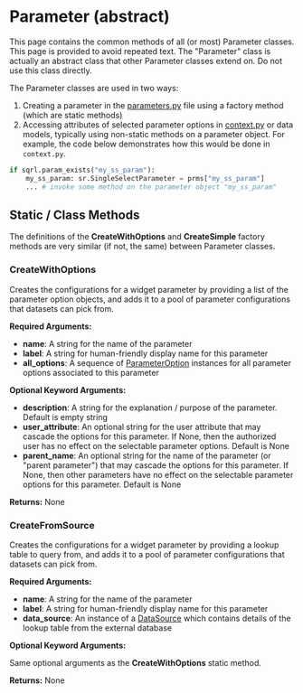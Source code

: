 # Parameter (abstract)

This page contains the common methods of all (or most) Parameter classes. This page is provided to avoid repeated text. The "Parameter" class is actually an abstract class that other Parameter classes extend on. Do not use this class directly.

The Parameter classes are used in two ways:
1. Creating a parameter in the [parameters.py](../../../docs/topics/parameters) file using a factory method (which are static methods)
2. Accessing attributes of selected parameter options in [context.py](../../../docs/topics/context) or data models, typically using non-static methods on a parameter object. For example, the code below demonstrates how this would be done in `context.py`.

```python
if sqrl.param_exists("my_ss_param"):
    my_ss_param: sr.SingleSelectParameter = prms["my_ss_param"]
    ... # invoke some method on the parameter object "my_ss_param"
```

## Static / Class Methods

The definitions of the **CreateWithOptions** and **CreateSimple** factory methods are very similar (if not, the same) between Parameter classes.

### CreateWithOptions

Creates the configurations for a widget parameter by providing a list of the parameter option objects, and adds it to a pool of parameter configurations that datasets can pick from.

**Required Arguments:**

- **name**: A string for the name of the parameter
- **label**: A string for human-friendly display name for this parameter
- **all_options**: A sequence of [ParameterOption](../parameter_options/ParameterOption) instances for all parameter options associated to this parameter

**Optional Keyword Arguments:**

- **description**: A string for the explanation / purpose of the parameter. Default is empty string
- **user_attribute**: An optional string for the user attribute that may cascade the options for this parameter. If None, then the authorized user has no effect on the selectable parameter options. Default is None
- **parent_name**: An optional string for the name of the parameter (or "parent parameter") that may cascade the options for this parameter. If None, then other parameters have no effect on the selectable parameter options for this parameter. Default is None

**Returns:** None

### CreateFromSource

Creates the configurations for a widget parameter by providing a lookup table to query from, and adds it to a pool of parameter configurations that datasets can pick from.

**Required Arguments:**

- **name**: A string for the name of the parameter
- **label**: A string for human-friendly display name for this parameter
- **data_source**: An instance of a [DataSource](../data_sources/DataSource) which contains details of the lookup table from the external database

**Optional Keyword Arguments:**

Same optional arguments as the **CreateWithOptions** static method.

**Returns:** None

